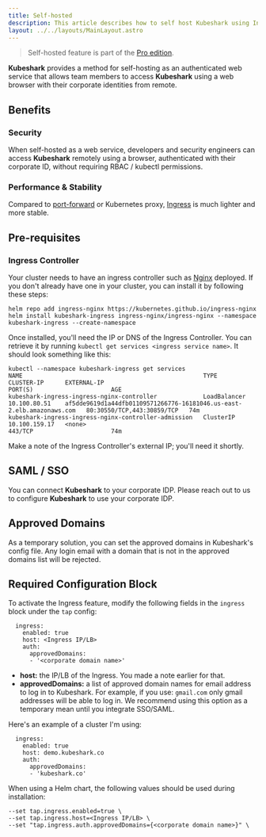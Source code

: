 ```yaml
---
title: Self-hosted
description: This article describes how to self host Kubeshark using Ingress and an IDP.
layout: ../../layouts/MainLayout.astro
---
```


> Self-hosted feature is part of the [Pro edition](https://kubeshark.co/pricing).

**Kubeshark** provides a method for self-hosting as an authenticated web service that allows team members to access **Kubeshark** using a web browser with their corporate identities from remote.

## Benefits

### Security
When self-hosted as a web service, developers and security engineers can access **Kubeshark** remotely using a browser, authenticated with their corporate ID, without requiring RBAC / kubectl permissions.

### Performance & Stability
Compared to [port-forward](https://kubernetes.io/docs/tasks/access-application-cluster/port-forward-access-application-cluster/) or Kubernetes proxy, [Ingress](https://kubernetes.io/docs/concepts/services-networking/ingress/) is much lighter and more stable.

## Pre-requisites

### Ingress Controller

Your cluster needs to have an ingress controller such as [Nginx](https://www.nginx.com/products/nginx-ingress-controller/) deployed. If you don't already have one in your cluster, you can install it by following these steps:

```shell
helm repo add ingress-nginx https://kubernetes.github.io/ingress-nginx
helm install kubeshark-ingress ingress-nginx/ingress-nginx --namespace kubeshark-ingress --create-namespace
```
Once installed, you'll need the IP or DNS of the Ingress Controller. You can retrieve it by running `kubectl get services <ingress service name>`. It should look something like this:

```shell
kubectl --namespace kubeshark-ingress get services
NAME                                                   TYPE           CLUSTER-IP      EXTERNAL-IP                                                             PORT(S)                      AGE
kubeshark-ingress-ingress-nginx-controller             LoadBalancer   10.100.80.51    af5dde9619d1a44dfb01109571266776-16181046.us-east-2.elb.amazonaws.com   80:30550/TCP,443:30859/TCP   74m
kubeshark-ingress-ingress-nginx-controller-admission   ClusterIP      10.100.159.17   <none>                                                                  443/TCP                      74m
```
Make a note of the Ingress Controller's external IP; you'll need it shortly.

## SAML / SSO
You can connect **Kubeshark** to your corporate IDP. Please reach out to us to configure **Kubeshark** to use your corporate IDP.

## Approved Domains

As a temporary solution, you can set the approved domains in Kubeshark's config file. Any login email with a domain that is not in the approved domains list will be rejected.

## Required Configuration Block
To activate the Ingress feature, modify the following fields in the `ingress` block under the `tap` config:

```shell
  ingress:
    enabled: true
    host: <Ingress IP/LB>
    auth:
      approvedDomains: 
      - '<corporate domain name>'
```
- **host:** the IP/LB of the Ingress. You made a note earlier for that.
- **approvedDomains:** a list of approved domain names for email address to log in to Kubeshark. For example, if you use: `gmail.com` only gmail addresses will be able to log in. We recommend using this option as a temporary mean until you integrate SSO/SAML.

Here's an example of a cluster I'm using:
```shell
  ingress:
    enabled: true
    host: demo.kubeshark.co
    auth:
      approvedDomains: 
      - 'kubeshark.co'
```
When using a Helm chart, the following values should be used during installation:
```shell
--set tap.ingress.enabled=true \
--set tap.ingress.host=<Ingress IP/LB> \
--set "tap.ingress.auth.approvedDomains={<corporate domain name>}" \
```